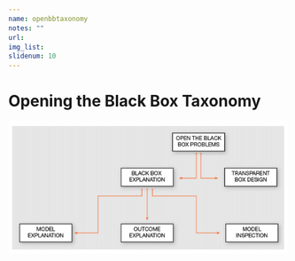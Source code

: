 ```yaml
---
name: openbbtaxonomy
notes: ""
url:
img_list:
slidenum: 10
---
```



# Opening the Black Box Taxonomy

<img src="../img/open_bb_taxonomy.png" />
